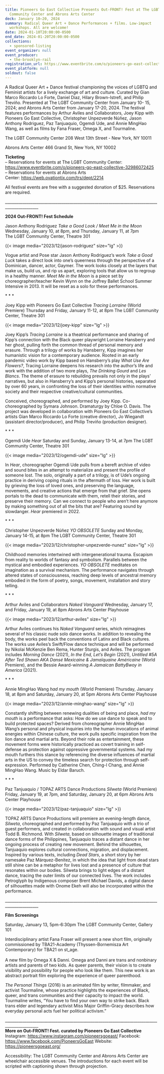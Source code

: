```yaml
---
title: Pioneers Go East Collective Presents Out-FRONT! Fest at The LGBT
  Community Center and Abrons Arts Center
deck: January 10–20, 2024
summary: Radical Queer Art + Dance Performances + films. Low-impact
  workshops. All are welcome!
date: 2024-01-10T20:00:00-0500
end_date: 2024-01-20T20:00:00-0500
collections:
  - sponsored-listing
event_organizer: null
event_producer:
  - the-brooklyn-rail
registration_url: https://www.eventbrite.com/o/pioneers-go-east-collective-32986072425
event_platform: null
soldout: false
---
```

A Radical Queer Art + Dance festival championing the voices of LGBTQ and Feminist artists for a lively exchange of art and culture. Curated by Gian Marco Riccardo Lo Forte, Daniel Diaz, Hilary Brown-Istrefi, and Philip Treviño. Presented at The LGBT Community Center from January 10- 15, 2024; and Abrons Arts Center from January 17-20, 2024. The festival features performances by Arthur Aviles and Collaborators, Joey Kipp with Pioneers Go East Collective, Christopher Unpezverde Núñez, Jason Anthony Rodriguez, Paz Tanjuaquio, Ogemdi Ude, and Annie MingHao Wang, as well as films by Fana Fraser, Omega X, and Tourmaline.

The LGBT Community Center
208 West 13th Street - New York, NY 10011

Abrons Arts Center
466 Grand St, New York, NY 10002

**T﻿icketing**\
– Reservations for events at The LGBT Community Center: <https://www.eventbrite.com/o/pioneers-go-east-collective-32986072425>\
– Reservations for events at Abrons Arts Center: <https://web.ovationtix.com/trs/dept/2214>

All festival events are free with a suggested donation of $25. Reservations are required.

_﻿\_\_\_\_\_\_\_\_\_\_\_\_\_\_\_\_\_\_\_\_\_\_\_\_\_\_\_\_\_\_\_\_\_\_\_\_\_\_\_\_\_\_\_\_\_\_\_\_\_\_\_\_\_\_\_\_\_\_\_\_\_\_\_\_\_\_\_\_\_\_\_\_\_\_\_\_\_\_\_\_\_\_\_\_\_\_\_\_\_\_\_\_\_\_

**2﻿024 Out-FRONT! Fest Schedule**

Jason Anthony Rodriguez
*Take a Good Look / Meet Me in the Moon*
Wednesday, January 10, at 8pm, and Thursday, January 11, at 7pm\
The LGBT Community Center, Theatre 301

{{< image media="2023/12/jason-rodriguez" size="lg" >}}

Vogue artist and Pose star Jason Anthony Rodriguez’s work *Take a Good Luck* takes a direct look into one’s queerness through the perspective of a Dominican, dancer, actor, Gaymer. The work looks closely at the layers that make us, build us, and rip us apart, exploring tools that allow us to regroup in a healthy manner. *Meet Me in the Moon* is a piece set by choreographer/teacher Kevin Wynn on the Joffrey Ballet School Summer Intensive in 2013. It will be reset as a solo for these performances.

\*﻿ \* *

Joey Kipp with Pioneers Go East Collective
*Tracing Lorraine* (World Premiere)
Thursday and Friday, January 11-12, at 8pm
The LGBT Community Center, Theatre 301

{{< image media="2023/12/joey-kipp" size="lg" >}}

Joey Kipp’s *Tracing Lorraine* is a theatrical performance and sharing of Kipp’s connection with the Black queer playwright Lorraine Hansberry and her ghost, pulling forth the common thread of personal memory and erasure. Through a trilogy of works by Hansberry, Kipp imagines her humanistic vision for a contemporary audience. Rooted in an early pandemic video work by Kipp based on Hansberry’s play *What Use Are Flowers?*, Tracing Lorraine deepens his research into the author’s life and work with the addition of two more plays, *The Drinking Gourd* and *Les Blancs*. The theme of erasure to rebuilding prevails not only in the plays’ narratives, but also in Hansberry’s and Kipp’s personal histories, separated by over 60 years, in confronting the loss of their identities within normative society and their respective creative/cultural communities.

Conceived, choreographed, and performed by Joey Kipp. Co-choreographed by Symara Johnson. Dramaturgy
by Chloe O. Davis. The project was developed in collaboration with Pioneers Go East Collective’s artists Gian
Marco Riccardo Lo Forte (creative director), Jo Wiegandt (assistant director/producer), and Philip Treviño
(production designer).

\*﻿ \* *

Ogemdi Ude
*Hear*
Saturday and Sunday, January 13-14, at 7pm
The LGBT Community Center, Theatre 301

{{< image media="2023/12/ogemdi-ude" size="lg" >}}

In *Hear*, choreographer Ogemdi Ude pulls from a bereft archive of video and sound bites in an attempt to materialize and present the profile of someone lost. The solo, originally a part of a trilogy, is of Ude’s ongoing practice in deriving coping rituals in the aftermath of loss. Her work is built by grieving the loss of loved ones, and preserving the language, movements, and creative actions that emerge from that grief. She opens portals to the dead to communicate with them, retell their stories, and preserve their memory. Can we connect to people who aren’t here anymore by making something out of all the bits that are? Featuring sound by slowdanger. *Hear* premiered in 2022.

\*﻿ \* *

Christopher Unpezverde Núñez
*YO OBSOLETE*
Sunday and Monday, January 14-15, at 8pm
The LGBT Community Center, Theatre 301

{{< image media="2023/12/christopher-unpezverde-nunez" size="lg" >}}

Childhood memories intertwined with intergenerational trauma. Escapism from reality to worlds of fantasy and symbolism. Parallels between the mystical and embodied experiences. *YO OBSOLETE* meditates on imagination as a survival mechanism. The performance navigates through altered states of consciousness, reaching deep levels of ancestral memory embodied in the form of poetry, songs, movement, installation and story telling.

\*﻿ \* *

Arthur Aviles and Collaborators
*Naked Vanguard*
Wednesday, January 17, and Friday, January 19, at 8pm
Abrons Arts Center Playhouse

{{< image media="2023/12/arthur-aviles" size="lg" >}}

Arthur Aviles continues his *Naked Vanguard* series, which reimagines several of his classic nude solo dance
works. In addition to revealing the body, the works peel back the conventions of Latinx and Black cultures.
The works use Aviles’s Swift/Flow dance technique and will be performed by Nikolai McKenzie Ben Rema,
Hunter Sturgis, and Aviles. The program includes *Morning Dance* (2021), *In the End, Let’s Begin* (2021),
*Untitled #5A After Ted Shawn AKA Dansé Mexicaine & Jamaïquaine Américaine* (World Premiere), and the
Bessie Award-winning *A Jamaican BattyBwoy in America* (2021).

\*﻿ \* *

Annie MingHao Wang
*had my mouth* (World Premiere)
Thursday, January 18, at 8pm and Saturday, January 20, at 5pm
Abrons Arts Center Playhouse

{{< image media="2023/12/annie-minghao-wang" size="lg" >}}

Constantly shifting between renewing dualities of being and place, *had my mouth* is a performance that asks:
How do we use dance to speak and to build protected spaces? Derived from choreographer Annie MingHao
Wang’s personal and physical inquiries into the human invocations of animal energies within Chinese culture,
the work pulls specific inspiration from the lion dance and martial arts. Beyond their role as entertainment,
these movement forms were historically practiced as covert training in self-defense as protection against
oppressive governmental systems. had my mouth furthers this stance by referencing the diverse influences of
martial arts in the US to convey the timeless search for protection through self-expression. Performed by
Catherine Chen, Ching-I Chang, and Annie MingHao Wang. Music by Eldar Baruch.

\*﻿ \* *

Paz Tanjuaquio / TOPAZ ARTS Dance Productions
*Silweta* (World Premiere)
Friday, January 19, at 7pm, and Saturday, January 20, at 6pm
Abrons Arts Center Playhouse

{{< image media="2023/12/paz-tanjuaquio" size="lg" >}}

TOPAZ ARTS Dance Productions will premiere an evening-length dance, *Silweta*, choreographed and
performed by Paz Tanjuaquio with a trio of guest performers, and created in collaboration with sound and
visual artist Todd B. Richmond. With *Silweta*, based on silhouette images of traditional dance forms of the
Philippines, Tanjuaquio traces a distant dance in her ongoing process of creating new movement. Behind the
silhouettes, Tanjuaquio explores cultural connections, migration, and displacement. Inspired by various texts,
including *Dead Stars*, a short story by her namesake Paz Márquez-Benítez, in which the idea that light from
dead stars still shine can be a metaphor for lives lost and a presence of culture that resonates within our
bodies. Silweta brings to light edges of a distant dance, tracing the outer limits of our connected lives. The
work includes Petroglyph by Indigenous composer Brent Michael Davids, a digital dance of silhouettes made
with Onome Ekeh will also be incorporated within the performance.

_﻿\_\_\_\_\_\_\_\_\_\_\_\_\_\_\_\_\_\_\_\_\_\_\_\_\_\_\_\_\_\_\_\_\_\_\_\_\_\_\_\_\_\_\_\_\_\_\_\_\_\_\_\_\_\_\_\_\_\_\_\_\_\_\_\_\_\_\_\_\_\_\_\_\_\_\_\_\_\_\_\_\_\_\_\_\_\_\_\_\_\_\_\_\_\_

**F﻿ilm Screenings**

Saturday, January 13, 5pm-6:30pm
The LGBT Community Center, Gallery 101

Interdisciplinary artist Fana Fraser will present a new short film, originally commissioned by TBA21-Academy
(Thyssen-Bornemisza Art Contemporary) for TBA21 on st_age.\
\
A new film by Omega X & Danni. Omega and Danni are trans and nonbinary artists and parents of two kids.
As queer parents, their vision is to create visibility and possibility for people who look like them. This new
work is an abstract portrait film exploring the experience of queer parenthood.

*The Personal Things* (2016) is an animated film by writer, filmmaker, and activist Tourmaline, whose practice
highlights the experiences of Black, queer, and trans communities and their capacity to impact the world.
Tourmaline writes, “You have to find your own way to strike back. Black trans elder and legendary activist
Miss Major Griffin-Gracy describes how everyday personal acts fuel her political activism.”

_﻿\_\_\_\_\_\_\_\_\_\_\_\_\_\_\_\_\_\_\_\_\_\_\_\_\_\_\_\_\_\_\_\_\_\_\_\_\_\_\_\_\_\_\_\_\_\_\_\_\_\_\_\_\_\_\_\_\_\_\_\_\_\_\_\_\_\_\_\_\_\_\_\_\_\_\_\_\_\_\_\_\_\_\_\_\_\_\_\_\_\_\_\_\_\_
\
**More on Out-FRONT! Fest. curated by Pioneers Go East Collective**
Instagram: <https://www.instagram.com/pioneersgoeast/>
Facebook: <https://www.facebook.com/PioneersGoEast>
Website: <https://pioneersgoeast.org/>

Accessibility: The LGBT Community Center and Abrons Arts Center are wheelchair accessible venues.
The introductions for each event will be scripted with captioning shown through projection.